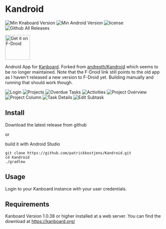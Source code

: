 # Kandroid
![Min Knaboard Version](https://img.shields.io/badge/min.%20Kanboard%20version-1.0.38-lightgray.svg) ![Min Android Version](https://img.shields.io/badge/min.%20Android%20version-4.2-lightgray.svg) ![license](https://img.shields.io/github/license/patrickkostjens/kandroid.svg) ![Github All Releases](https://img.shields.io/github/downloads/patrickkostjens/kandroid/total.svg)

[<img src="https://f-droid.org/badge/get-it-on.png"
      alt="Get it on F-Droid"
      height="80">](https://f-droid.org/app/vaa.technowize.kandroid)

Android App for [Kanboard](https://kanboard.org/). Forked from [andresth/Kandroid](https://github.com/andresth/Kandroid) which seems to be no longer maintained.
Note that the F-Droid link still points to the old app as I haven't released a new version to F-Droid yet. Building manually and running that should work though.

![Login](fastlane/metadata/android/en-US/images/phoneScreenshots/01-login.png)
![Projects](fastlane/metadata/android/en-US/images/phoneScreenshots/02-projects.png)
![Overdue Tasks](fastlane/metadata/android/en-US/images/phoneScreenshots/03-overdue_tasks.png)
![Activities](fastlane/metadata/android/en-US/images/phoneScreenshots/04-activities.png)
![Project Overview](fastlane/metadata/android/en-US/images/phoneScreenshots/05-project_overview.png)
![Project Column](fastlane/metadata/android/en-US/images/phoneScreenshots/06-project_column.png)
![Task Details](fastlane/metadata/android/en-US/images/phoneScreenshots/07-task_details.png)
![Edit Subtask](fastlane/metadata/android/en-US/images/phoneScreenshots/08-edit_subtask.png)

## Install
Download the latest release from github

or

build it with Android Studio
```
git clone https://github.com/patrickkostjens/Kandroid.git
cd Kandroid
./gradlew
```

## Usage
Login to your Kanboard instance with your user credentials.

## Requirements
Kanboard Version 1.0.38 or higher installed at a web server.
You can find the download at https://kanboard.org/


